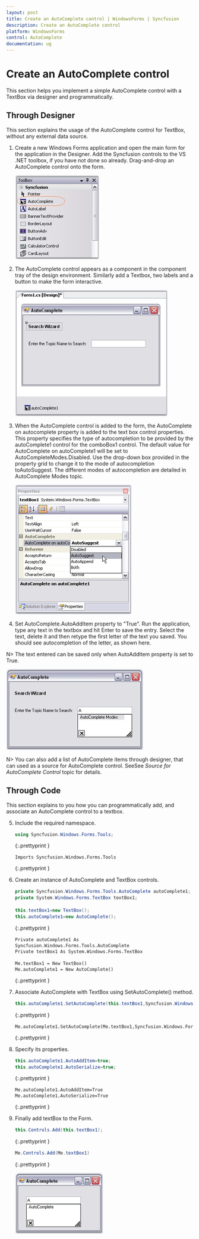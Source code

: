 ```yaml
---
layout: post
title: Create an AutoComplete control | WindowsForms | Syncfusion
description: Create an AutoComplete control
platform: WindowsForms
control: AutoComplete
documentation: ug
---
```



# Create an AutoComplete control

This section helps you implement a simple AutoComplete control with a TextBox via designer and programmatically.

## Through Designer

This section explains the usage of the AutoComplete control for TextBox, without any external data source. 

1. Create a new Windows Forms application and open the main form for the application in the Designer. Add the Syncfusion controls to the VS .NET toolbox, if you have not done so already. Drag-and-drop an AutoComplete control onto the form.

   ![Creating control through designer](AutoComplete-Controls-Images/Overview_img6.jpeg)



2. The AutoComplete control appears as a component in the component tray of the design environment. Similarly add a Textbox, two labels and a button to make the form interactive. 

   ![AutoComplete appearance](AutoComplete-Controls-Images/Overview_img7.jpeg)



3. When the AutoComplete control is added to the form, the AutoComplete on autocomplete property is added to the text box control properties. This property specifies the type of autocompletion to be provided by the autoComplete1 control for the comboBox1 control. The default value for AutoComplete on autoComplete1 will be set to AutoCompleteModes.Disabled. Use the drop-down box provided in the property grid to change it to the mode of autocompletion toAutoSuggest. The different modes of autocompletion are detailed in AutoComplete Modes topic. 

   ![Setting autocomplete to other controls](AutoComplete-Controls-Images/Overview_img8.jpeg)



4. Set AutoComplete.AutoAddItem property to "True". Run the application, type any text in the textbox and hit Enter to save the entry. Select the text, delete it and then retype the first letter of the text you saved. You should see autocompletion of the letter, as shown here.

N> The text entered can be saved only when AutoAddItem property is set to True.

  ![Autocomplete at Rintime](AutoComplete-Controls-Images/Overview_img10.jpeg)



N> You can also add a list of AutoComplete items through designer, that can used as a source for AutoComplete control. SeeSee _Source for AutoComplete Control_ topic for details.



## Through Code

 This section explains to you how you can programmatically add, and associate an AutoComplete control to a textbox.

5. Include the required namespace.

   ~~~ cs
   using Syncfusion.Windows.Forms.Tools;
   ~~~
   {:.prettyprint }

   ~~~ vbnet
   Imports Syncfusion.Windows.Forms.Tools
   ~~~
   {:.prettyprint }

6. Create an instance of AutoComplete and TextBox controls.

   ~~~ cs
   private Syncfusion.Windows.Forms.Tools.AutoComplete autoComplete1;
   private System.Windows.Forms.TextBox textBox1;
   
   this.textBox1=new TextBox();
   this.autoComplete1=new AutoComplete();
   ~~~
   {:.prettyprint }

   ~~~ vbnet
   Private autoComplete1 As Syncfusion.Windows.Forms.Tools.AutoComplete
   Private textBox1 As System.Windows.Forms.TextBox

   Me.textBox1 = New TextBox()
   Me.autoComplete1 = New AutoComplete()
   ~~~
   {:.prettyprint }

7. Associate AutoComplete with TextBox using SetAutoComplete() method.

   ~~~ cs
   this.autoComplete1.SetAutoComplete(this.textBox1,Syncfusion.Windows.Forms.Tools.AutoCompleteModes.AutoSuggest);
   ~~~
   {:.prettyprint }

   ~~~ vbnet
   Me.autoComplete1.SetAutoComplete(Me.textBox1,Syncfusion.Windows.Forms.Tools.AutoCompleteModes.AutoSuggest)
   ~~~
   {:.prettyprint }

8. Specify its properties.

   ~~~ cs
   this.autoComplete1.AutoAddItem=true;
   this.autoComplete1.AutoSerialize=true;
   ~~~
   {:.prettyprint }

   ~~~ vbnet
   Me.autoComplete1.AutoAddItem=True
   Me.autoComplete1.AutoSerialize=True
   ~~~
   {:.prettyprint }

9. Finally add textBox to the Form.

   ~~~ cs
   this.Controls.Add(this.textBox1);
   ~~~
   {:.prettyprint }

   ~~~ cs
   Me.Controls.Add(Me.textBox1)
   ~~~
   {:.prettyprint }

   ![AutoComplete](AutoComplete-Controls-Images/Overview_img12.jpeg)
